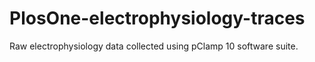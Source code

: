 # PlosOne-electrophysiology-traces

Raw electrophysiology data collected using pClamp 10 software suite. 
